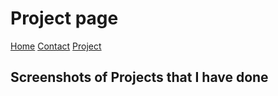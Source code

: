# Project page

[Home](./index.md)
[Contact](/contact.md)
[Project]()

## Screenshots of Projects that I have done

